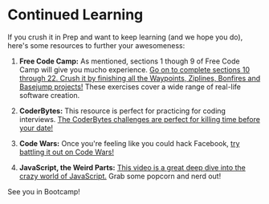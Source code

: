 # Continued Learning

If you crush it in Prep and want to keep learning (and we hope you do), here's some resources to further your awesomeness:

1. **Free Code Camp:** As mentioned, sections 1 though 9 of Free Code Camp will give you mucho experience. [Go on to complete sections 10 through 22. Crush it by finishing all the Waypoints, Ziplines, Bonfires and Basejump projects!](http://www.freecodecamp.com/map) These exercises cover a wide range of real-life software creation.

2. **CoderBytes:** This resource is perfect for practicing for coding interviews. [The CoderBytes challenges are perfect for killing time before your date!](https://coderbyte.com/challenges/)

3. **Code Wars:** Once you're feeling like you could hack Facebook, [try battling it out on Code Wars!](http://www.codewars.com/)

4. **JavaScript, the Weird Parts:** [This video is a great deep dive into the crazy world of JavaScript.](https://www.youtube.com/watch?v=Bv_5Zv5c-Ts) Grab some popcorn and nerd out!

See you in Bootcamp!







